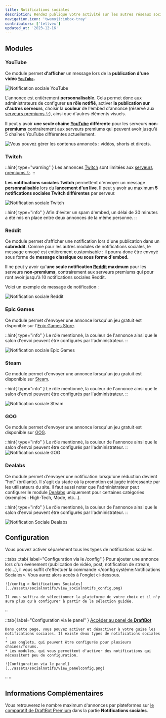 ```yaml
---
title: Notifications sociales
description: Rendez publique votre activité sur les autres réseaux sociaux !
navigation.icon: 'twemoji:inbox-tray'
contributors: ['tellvex']
updated_at: '2023-12-16'
---
```


## Modules

### YouTube

Ce module permet **d'afficher** un message lors de la **publication d'une vidéo [`YouTube`](https://www.youtube.com/).**

![Notification sociale YouTube](../assets/socialnotifs/view_youtube.png)

L'annonce est entièrement **personnalisable**. Cela permet donc aux administrateurs de configurer **un rôle notifié**, activer **la publication sur d'autres serveurs**, choisir la **couleur** de l'embed d'annonce (réservé aux [serveurs premiums ✨](/premium)), ainsi que d'autres éléments visuels.

Il peut y avoir **une seule chaîne [YouTube](https://www.youtube.com/) différente** pour les serveurs **non-premiums** contrairement aux serveurs premiums qui peuvent avoir jusqu'à 5 chaînes YouTube différentes actuellement.

![Vous pouvez gérer les contenus annoncés : vidéos, shorts et directs.](../assets/notifications-sociales/authorized_content.png)

### Twitch

::hint{ type="warning" }
Les annonces [Twitch](https://www.twitch.tv/) sont limitées aux [serveurs premiums ✨](/premium).
::

**Les notifications sociales Twitch** permettent d'envoyer un message **personnalisable** lors du **lancement d'un live**. Il peut y avoir au maximum **5 notifications sociales Twitch différentes** par serveur.

![Notification sociale Twitch](../assets/socialnotifs/view_twitch.png)

::hint{ type="info" }
Afin d'éviter un spam d'embed, un délai de 30 minutes a été mis en place entre deux annonces de la même personne.
::

### Reddit

Ce module permet d'afficher une notification lors d'une publication dans un **subreddit**. Comme pour les autres modules de notifications sociales, le message envoyé est entièrement customisable : il pourra donc être envoyé sous forme de **message classique ou sous forme d'embed.**

Il ne peut y avoir qu'**une seule notification [Reddit](https://www.reddit.com/) maximum** pour les serveurs **non-premiums**, contrairement aux serveurs premiums qui pour  ront avoir jusqu'à 10 notifications sociales Reddit.

Voici un exemple de message de notification :

![Notification sociale Reddit](../assets/socialnotifs/view_reddit.png)

### Epic Games

Ce module permet d'envoyer une annonce lorsqu'un jeu gratuit est disponible sur l'[Epic Games Store](https://store.epicgames.com/fr/).

::hint{ type="info" }
Le rôle mentionné, la couleur de l'annonce ainsi que le salon d'envoi peuvent être configurés par l'administrateur.
::

![Notification sociale Epic Games](../assets/socialnotifs/view_epicgames.png)

### Steam

Ce module permet d'envoyer une annonce lorsqu'un jeu gratuit est disponible sur [Steam](https://store.steampowered.com/?l=french).

::hint{ type="info" }
Le rôle mentionné, la couleur de l'annonce ainsi que le salon d'envoi peuvent être configurés par l'administrateur.
::

![Notification sociale Steam](../assets/socialnotifs/view_steam.png)

### GOG

Ce module permet d'envoyer une annonce lorsqu'un jeu gratuit est disponible sur [GOG](https://www.gog.com/).

::hint{ type="info" }
Le rôle mentionné, la couleur de l'annonce ainsi que le salon d'envoi peuvent être configurés par l'administrateur.
::
![Notification sociale GOG](../assets/socialnotifs/view_gog.png)

### Dealabs

Ce module permet d'envoyer une notification lorsqu'une réduction devient "hot" (brûlante). Il s'agit du stade où la promotion est jugée intéressante par les utilisateurs du site. Il faut aussi noter que l'administrateur peut configurer le module [Dealabs](https://www.dealabs.com/) uniquement pour certaines catégories (exemples : High-Tech, Mode, etc...).

::hint{ type="info" }
Le rôle mentionné, la couleur de l'annonce ainsi que le salon d'envoi peuvent être configurés par l'administrateur.
::

![Notification Sociale Dealabs](../assets/socialnotifs/view_dealabs.png)

## Configuration

Vous pouvez activer séparément tous les types de notifications sociales.

::tabs
  ::tab{ label="Configuration via le /config" }
    Pour ajouter une annonce lors d'un évènement (publication de vidéo, post, notification de stream, etc...), il vous suffit d'effectuer la commande </config système:Notifications Sociales>. Vous aurez alors accès à l'onglet ci-dessous.

    ![/config > Notifications Sociales](../assets/socialnotifs/view_socialnotifs_config.png)

    Il vous suffira de sélectionner la plateforme de votre choix et il n'y aura plus qu'à configurer à partir de la sélection guidée.
  ::

  ::tab{ label="Configuration via le panel" }
    [Accéder au panel de **DraftBot**](/dashboard/first/social-notifs)

    Dans cette page, vous pouvez activer et désactiver à votre guise les notifications sociales. Il existe deux types de notifications sociales :
    * Les onglets, qui peuvent être configurés pour plusieurs chaines/forums.
    * Les modules, qui vous permettent d'activer des notifications qui nécessitent peu de configuration.

    ![Configuration via le panel](../assets/socialnotifs/view_panelconfig.png)
  ::
::

## Informations Complémentaires

Vous retrouverez le nombre maximum d'annonces par plateformes sur [le comparatif de DraftBot Premium](/premium#diff) dans la partie **Notifications sociales**.
